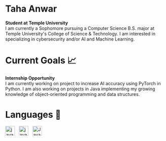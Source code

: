 # Taha Anwar 

**Student at Temple University**
\
I am currently a Sophomore pursuing a Computer Science B.S. major at Temple University's College of Science & Technology. I am interested in specializing in cybersecurity and/or AI and Machine Learning. 

# Current Goals 📈
**Internship  Opportunity**\
I am currently working on project to increase AI accuracy using PyTorch in Python. I am also working on projects in Java implementing my growing knowledge of object-oriented programming and data structures.

# Languages 🔧 
<img align="left" alt="java" width = "30px" style ="padding-right:10px;" src="https://cdn.jsdelivr.net/gh/devicons/devicon@latest/icons/python/python-original.svg" />


<img align="left" alt="java" width = "30px" style ="padding-right:10px;" src="https://cdn.jsdelivr.net/gh/devicons/devicon@latest/icons/c/c-original.svg" />


<img align="left" alt ="Java" width = "30px" style ="padding-right:10px;" src="https://cdn.jsdelivr.net/gh/devicons/devicon@latest/icons/java/java-original.svg" />
